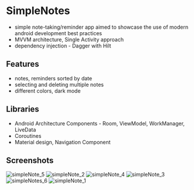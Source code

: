 # SimpleNotes
* simple note-taking/reminder app aimed to showcase the use of modern android development best practices
* MVVM architecture, Single Activity approach
* dependency injection - Dagger with Hilt
## Features
* notes, reminders sorted by date 
* selecting and deleting multiple notes
* different colors, dark mode
## Libraries
* Android Architecture Components - Room, ViewModel, WorkManager, LiveData
* Coroutines 
* Material design, Navigation Component
## Screenshots
![simpleNote_5](https://user-images.githubusercontent.com/57751305/105806134-a10f4900-5fcd-11eb-88b9-07570a44e59f.png)
![simpleNote_2](https://user-images.githubusercontent.com/57751305/105806143-a371a300-5fcd-11eb-87e4-cad6959b1eae.png)
![simpleNote_4](https://user-images.githubusercontent.com/57751305/105806163-aa001a80-5fcd-11eb-91fd-418b21ed2956.png)
![simpleNote_3](https://user-images.githubusercontent.com/57751305/105806166-ab314780-5fcd-11eb-83b7-a59e83a296af.png)
![simpleNotes_6](https://user-images.githubusercontent.com/57751305/105806167-ac627480-5fcd-11eb-88d1-bfd966123e4b.png)
![simpleNote_1](https://user-images.githubusercontent.com/57751305/105806170-acfb0b00-5fcd-11eb-97ac-1a45e860dc6b.png)

